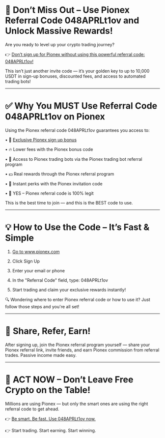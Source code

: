 <h1>🚀 Don’t Miss Out – Use Pionex Referral Code 048APRLt1ov and Unlock Massive Rewards!</h1>

Are you ready to level up your crypto trading journey?

👉 <a href="https://www.pionex.com/signUp?r=048APRLt1ov">Don’t sign up for Pionex without using this powerful referral code: 048APRLt1ov!</a>

This isn’t just another invite code — it’s your golden key to up to 10,000 USDT in sign-up bonuses, discounted fees, and access to automated trading bots!
________________________________________
<h1>✅ Why You MUST Use Referral Code 048APRLt1ov on Pionex</h1>

Using the Pionex referral code 048APRLt1ov guarantees you access to:

•	🎁 <a href="https://www.pionex.com/signUp?r=048APRLt1ov">Exclusive Pionex sign up bonus</a>

•	🔥 Lower fees with the Pionex bonus code

•	🤖 Access to Pionex trading bots via the Pionex trading bot referral program

•	💵 Real rewards through the Pionex referral program

•	💬 Instant perks with the Pionex invitation code

•	💯 YES – Pionex referral code is 100% legit

This is the best time to join — and this is the BEST code to use.
________________________________________
<h1>💡 How to Use the Code – It’s Fast & Simple</h1>

1.	<a href="https://www.pionex.com/signUp?r=048APRLt1ov">Go to www.pionex.com</a>

2.	Click Sign Up

3.	Enter your email or phone

4.	In the "Referral Code" field, type: 048APRLt1ov

5.	Start trading and claim your exclusive rewards instantly!

🔍 Wondering where to enter Pionex referral code or how to use it? Just follow those steps and you're all set!
________________________________________
<h1>💬 Share, Refer, Earn!</h1>

After signing up, join the Pionex referral program yourself — share your Pionex referral link, invite friends, and earn Pionex commission from referral trades. Passive income made easy.
________________________________________
<h1>🎯 ACT NOW – Don’t Leave Free Crypto on the Table!</h1>

Millions are using Pionex — but only the smart ones are using the right referral code to get ahead.

👉 <a href="https://www.pionex.com/signUp?r=048APRLt1ov">Be smart. Be fast. Use 048APRLt1ov now.</a>

👉 Start trading. Start earning. Start winning.
